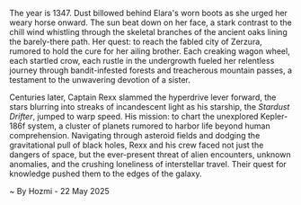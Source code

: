 
The year is 1347.  Dust billowed behind Elara's worn boots as she urged her weary horse onward.  The sun beat down on her face, a stark contrast to the chill wind whistling through the skeletal branches of the ancient oaks lining the barely-there path.  Her quest: to reach the fabled city of Zerzura, rumored to hold the cure for her ailing brother.  Each creaking wagon wheel, each startled crow, each rustle in the undergrowth fueled her relentless journey through bandit-infested forests and treacherous mountain passes, a testament to the unwavering devotion of a sister.

Centuries later, Captain Rexx slammed the hyperdrive lever forward, the stars blurring into streaks of incandescent light as his starship, the *Stardust Drifter*, jumped to warp speed.  His mission: to chart the unexplored Kepler-186f system, a cluster of planets rumored to harbor life beyond human comprehension.  Navigating through asteroid fields and dodging the gravitational pull of black holes, Rexx and his crew faced not just the dangers of space, but the ever-present threat of alien encounters, unknown anomalies, and the crushing loneliness of interstellar travel. Their quest for knowledge pushed them to the edges of the galaxy.

~ By Hozmi - 22 May 2025
